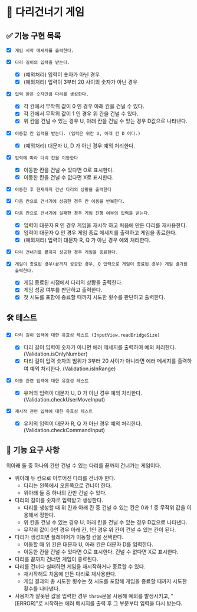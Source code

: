 # 🦑 다리건너기 게임

## ✅ 기능 구현 목록

- [x] `게임 시작 메세지를 출력한다.`

- [x] `다리 길이의 입력을 받는다.`

  - [x] (예외처리) 입력이 숫자가 아닌 경우
  - [x] (예외처리) 입력이 3부터 20 사이의 숫자가 아닌 경우

- [x] `입력 받은 숫자만큼 다리를 생성한다.`

  - [x] 각 칸에서 무작위 값이 0 인 경우 아래 칸을 건널 수 있다.
  - [x] 각 칸에서 무작위 값이 1 인 경우 위 칸을 건널 수 있다.
  - [x] 위 칸을 건널 수 있는 경우 U, 아래 칸을 건널 수 있는 경우 D값으로 나타낸다.

- [x] `이동할 칸 입력을 받는다. (입력은 위칸 U, 아래 칸 D 이다.)`

  - [x] (예외처리) 대문자 U, D 가 아닌 경우 예외 처리한다.

- [x] `입력에 따라 다리 칸을 이동한다`

  - [x] 이동한 칸을 건널 수 있다면 O로 표시한다.
  - [x] 이동한 칸을 건널 수 없다면 X로 표시한다.

- [x] `이동한 후 현재까지 건넌 다리의 상황을 출력한다`

- [x] `다음 칸으로 건너기에 성공한 경우 칸 이동을 반복한다.`

- [x] `다음 칸으로 건너기에 실패한 경우 게임 진행 여부의 입력을 받는다.`

  - [x] 입력이 대문자 R 인 경우 게임을 재시작 하고 처음에 만든 다리를 재사용한다.
  - [x] 입력이 대문자 Q 인 경우 게임 종료 메세지를 출력하고 게임을 종료한다.
  - [x] (예외처리) 입력이 대문자 R, Q 가 아닌 경우 예외 처리한다.

- [x] `다리 건너기를 끝까지 성공한 경우 게임을 종료한다.`

- [x] `게임이 종료된 경우(끝까지 성공한 경우, Q 입력으로 게임이 종료된 경우) 게임 결과를 출력한다.`

  - [x] 게임 종료된 시점에서 다리의 상황을 출력한다.
  - [x] 게임 성공 여부를 판단하고 출력한다.
  - [x] 첫 시도를 포함에 종료할 때까지 시도한 횟수를 판단하고 출력한다.

## 🛠 테스트

- [x] `다리 길이 입력에 대한 유효성 테스트 (InputView.readBridgeSize)`

  - [x] 다리 길이 입력이 숫자가 아니면 에러 메세지를 출력하여 예외 처리한다. (Validation.isOnlyNumber)
  - [x] 다리 길이 입력 숫자의 범위가 3부터 20 사이가 아니라면 에러 메세지를 출력하여 예외 처리한다. (Validation.isInRange)

- [x] `이동 관련 입력에 대한 유효성 테스트`

  - [x] 유저의 입력이 대문자 U, D 가 아닌 경우 예외 처리한다. (Validation.checkUserMoveInput)

- [x] `재시작 관련 입력에 대한 유효성 테스트`

  - [x] 유저의 입력이 대문자 R, Q 가 아닌 경우 예외 처리한다. (Validation.checkCommandInput)

## 🚀 기능 요구 사항

위아래 둘 중 하나의 칸만 건널 수 있는 다리를 끝까지 건너가는 게임이다.

- 위아래 두 칸으로 이루어진 다리를 건너야 한다.
  - 다리는 왼쪽에서 오른쪽으로 건너야 한다.
  - 위아래 둘 중 하나의 칸만 건널 수 있다.
- 다리의 길이를 숫자로 입력받고 생성한다.
  - 다리를 생성할 때 위 칸과 아래 칸 중 건널 수 있는 칸은 0과 1 중 무작위 값을 이용해서 정한다.
  - 위 칸을 건널 수 있는 경우 U, 아래 칸을 건널 수 있는 경우 D값으로 나타낸다.
  - 무작위 값이 0인 경우 아래 칸, 1인 경우 위 칸이 건널 수 있는 칸이 된다.
- 다리가 생성되면 플레이어가 이동할 칸을 선택한다.
  - 이동할 때 위 칸은 대문자 U, 아래 칸은 대문자 D를 입력한다.
  - 이동한 칸을 건널 수 있다면 O로 표시한다. 건널 수 없다면 X로 표시한다.
- 다리를 끝까지 건너면 게임이 종료된다.
- 다리를 건너다 실패하면 게임을 재시작하거나 종료할 수 있다.
  - 재시작해도 처음에 만든 다리로 재사용한다.
  - 게임 결과의 총 시도한 횟수는 첫 시도를 포함해 게임을 종료할 때까지 시도한 횟수를 나타낸다.
- 사용자가 잘못된 값을 입력한 경우 `throw`문을 사용해 예외를 발생시키고, "[ERROR]"로 시작하는 에러 메시지를 출력 후 그 부분부터 입력을 다시 받는다.
